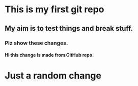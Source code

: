 # This is my first git repo
## My aim is to test things and break stuff.
### Plz show these changes.
#### Hi this change is made from GitHub repo.
# Just a random change
